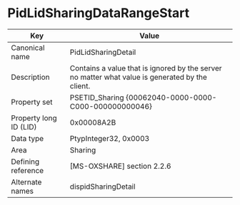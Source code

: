 # PidLidSharingDataRangeStart

| Key | Value |
|---|---|
| Canonical name | PidLidSharingDetail |
| Description | Contains a value that is ignored by the server no matter what value is generated by the client. |
| Property set | PSETID_Sharing {00062040-0000-0000-C000-000000000046} |
| Property long ID (LID) | 0x00008A2B |
| Data type | PtypInteger32, 0x0003 |
| Area | Sharing |
| Defining reference | [MS-OXSHARE] section 2.2.6 |
| Alternate names | dispidSharingDetail |
